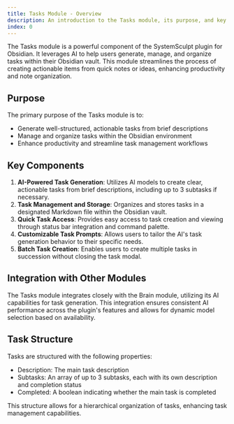 ```yaml
---
title: Tasks Module - Overview
description: An introduction to the Tasks module, its purpose, and key components in the SystemSculpt AI plugin for Obsidian.
index: 0
---
```


The Tasks module is a powerful component of the SystemSculpt plugin for Obsidian. It leverages AI to help users generate, manage, and organize tasks within their Obsidian vault. This module streamlines the process of creating actionable items from quick notes or ideas, enhancing productivity and note organization.

## Purpose

The primary purpose of the Tasks module is to:

- Generate well-structured, actionable tasks from brief descriptions
- Manage and organize tasks within the Obsidian environment
- Enhance productivity and streamline task management workflows

## Key Components

1. **AI-Powered Task Generation**: Utilizes AI models to create clear, actionable tasks from brief descriptions, including up to 3 subtasks if necessary.
2. **Task Management and Storage**: Organizes and stores tasks in a designated Markdown file within the Obsidian vault.
3. **Quick Task Access**: Provides easy access to task creation and viewing through status bar integration and command palette.
4. **Customizable Task Prompts**: Allows users to tailor the AI's task generation behavior to their specific needs.
5. **Batch Task Creation**: Enables users to create multiple tasks in succession without closing the task modal.

## Integration with Other Modules

The Tasks module integrates closely with the Brain module, utilizing its AI capabilities for task generation. This integration ensures consistent AI performance across the plugin's features and allows for dynamic model selection based on availability.

## Task Structure

Tasks are structured with the following properties:
- Description: The main task description
- Subtasks: An array of up to 3 subtasks, each with its own description and completion status
- Completed: A boolean indicating whether the main task is completed

This structure allows for a hierarchical organization of tasks, enhancing task management capabilities.
